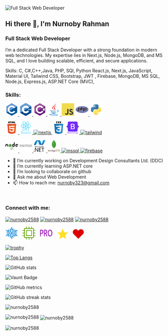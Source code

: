 ![Full Stack Web Developer](https://media.licdn.com/dms/image/v2/D4D16AQGbBvlqJeX1UQ/profile-displaybackgroundimage-shrink_350_1400/profile-displaybackgroundimage-shrink_350_1400/0/1738779311121?e=1744243200&v=beta&t=QuZ7WIJuZMsFCiQNE36yHJYmbA9KBnFRB6WhYUL1jjQ)

## Hi there 👋, I'm Nurnoby Rahman
### Full Stack Web Developer


I’m a dedicated Full Stack Developer with a strong foundation in modern web technologies. My expertise lies in Next.js, Node.js, MongoDB, and MS SQL, and I love building scalable, efficient, and secure applications.

Skills: C, C#,C++,Java, PHP, SQl, Python React.js, Next.js, JavaScript, Material UI, Tailwind CSS, Bootstrap, JWT , Firebase, MongoDB, MS SQL, Node.js, Express.js, ASP.NET Core (MVC), 
<h3 align="left">Skills:</h3>
<p align="left">
  <a href="https://www.cprogramming.com/" target="_blank" rel="noreferrer"> <img src="https://raw.githubusercontent.com/devicons/devicon/master/icons/c/c-original.svg" alt="c" width="40" height="40"/> </a>
  <a href="https://www.w3schools.com/cpp/" target="_blank" rel="noreferrer"> <img src="https://raw.githubusercontent.com/devicons/devicon/master/icons/cplusplus/cplusplus-original.svg" alt="cplusplus" width="40" height="40"/> 
  </a> <a href="https://www.w3schools.com/cs/" target="_blank" rel="noreferrer"> <img src="https://raw.githubusercontent.com/devicons/devicon/master/icons/csharp/csharp-original.svg" alt="csharp" width="40" height="40"/> </a> 
    <a href="https://www.java.com" target="_blank" rel="noreferrer"> <img src="https://raw.githubusercontent.com/devicons/devicon/master/icons/java/java-original.svg" alt="java" width="40" height="40"/> </a> 
  <a href="https://developer.mozilla.org/en-US/docs/Web/JavaScript" target="_blank" rel="noreferrer"> <img src="https://raw.githubusercontent.com/devicons/devicon/master/icons/javascript/javascript-original.svg" alt="javascript" width="40" height="40"/></a> 
    <a href="https://www.php.net" target="_blank" rel="noreferrer"> <img src="https://raw.githubusercontent.com/devicons/devicon/master/icons/php/php-original.svg" alt="php" width="40" height="40"/> </a> 
  <a href="https://www.python.org" target="_blank" rel="noreferrer"> <img src="https://raw.githubusercontent.com/devicons/devicon/master/icons/python/python-original.svg" alt="python" width="40" height="40"/> </a> 


<a href="https://www.w3.org/html/" target="_blank" rel="noreferrer"> <img src="https://raw.githubusercontent.com/devicons/devicon/master/icons/html5/html5-original-wordmark.svg" alt="html5" width="40" height="40"/> </a> 
 <a href="https://reactjs.org/" target="_blank" rel="noreferrer"> <img src="https://raw.githubusercontent.com/devicons/devicon/master/icons/react/react-original-wordmark.svg" alt="react" width="40" height="40"/> </a>
  <a href="https://nextjs.org/" target="_blank" rel="noreferrer"> <img src="https://cdn.worldvectorlogo.com/logos/nextjs-2.svg" alt="nextjs" width="40" height="40"/> </a><a href="https://www.w3schools.com/css/" target="_blank" rel="noreferrer"> <img src="https://raw.githubusercontent.com/devicons/devicon/master/icons/css3/css3-original-wordmark.svg" alt="css3" width="40" height="40"/> </a>
  <a href="https://getbootstrap.com" target="_blank" rel="noreferrer"> <img src="https://raw.githubusercontent.com/devicons/devicon/master/icons/bootstrap/bootstrap-plain-wordmark.svg" alt="bootstrap" width="40" height="40"/> </a> 
  <a href="https://tailwindcss.com/" target="_blank" rel="noreferrer"> <img src="https://www.vectorlogo.zone/logos/tailwindcss/tailwindcss-icon.svg" alt="tailwind" width="40" height="40"/> </a> 

    
   <a href="https://nodejs.org" target="_blank" rel="noreferrer"> <img src="https://raw.githubusercontent.com/devicons/devicon/master/icons/nodejs/nodejs-original-wordmark.svg" alt="nodejs" width="40" height="40"/> </a>
      <a href="https://expressjs.com" target="_blank" rel="noreferrer"> <img src="https://raw.githubusercontent.com/devicons/devicon/master/icons/express/express-original-wordmark.svg" alt="express" width="40" height="40"/> </a> 
      <a href="https://dotnet.microsoft.com/" target="_blank" rel="noreferrer"> <img src="https://raw.githubusercontent.com/devicons/devicon/master/icons/dot-net/dot-net-original-wordmark.svg" alt="dotnet" width="40" height="40"/> </a> 
       <a href="https://www.mongodb.com/" target="_blank" rel="noreferrer"> <img src="https://raw.githubusercontent.com/devicons/devicon/master/icons/mongodb/mongodb-original-wordmark.svg" alt="mongodb" width="40" height="40"/> </a>
  <a href="https://www.microsoft.com/en-us/sql-server" target="_blank" rel="noreferrer"> <img src="https://www.svgrepo.com/show/303229/microsoft-sql-server-logo.svg" alt="mssql" width="40" height="40"/> </a>
    <a href="https://firebase.google.com/" target="_blank" rel="noreferrer"> <img src="https://www.vectorlogo.zone/logos/firebase/firebase-icon.svg" alt="firebase" width="40" height="40"/> </a> 

  
  
  </p>

  

  

- 🔭 I’m currently working on Development Design Consultants Ltd. (DDC) 
- 🌱 I’m currently learning ASP.NET core 
- 👯 I’m looking to collaborate on github 
- 💬 Ask me about Web Development 
- 📫 How to reach me: nurnoby323@gmail.com 


<p align="left"> <a href="https://twitter.com/" target="blank"><img src="https://img.shields.io/twitter/follow/?logo=twitter&style=for-the-badge" alt="" /></a> </p>

<h3 align="left">Connect with me:</h3>
<p align="left">
<a href="https://linkedin.com/in/nurnoby2588" target="blank"><img align="center" src="https://raw.githubusercontent.com/rahuldkjain/github-profile-readme-generator/master/src/images/icons/Social/linked-in-alt.svg" alt="nurnoby2588" height="30" width="40" /></a>
<a href="https://fb.com/nurnoby2588" target="blank"><img align="center" src="https://raw.githubusercontent.com/rahuldkjain/github-profile-readme-generator/master/src/images/icons/Social/facebook.svg" alt="nurnoby2588" height="30" width="40" /></a>
<a href="https://instagram.com/nurnoby2588" target="blank"><img align="center" src="https://raw.githubusercontent.com/rahuldkjain/github-profile-readme-generator/master/src/images/icons/Social/instagram.svg" alt="nurnoby2588" height="30" width="40" /></a>
</p> 

<a href='https://archiveprogram.github.com/'><img src='https://raw.githubusercontent.com/acervenky/animated-github-badges/master/assets/acbadge.gif' width='40' height='40'></a> <a href='https://docs.github.com/en/developers'><img src='https://raw.githubusercontent.com/acervenky/animated-github-badges/master/assets/devbadge.gif' width='40' height='40'></a> <a href='https://github.com/pricing'><img src='https://raw.githubusercontent.com/acervenky/animated-github-badges/master/assets/pro.gif' width='40' height='40'></a> <a href='https://stars.github.com/'><img src='https://raw.githubusercontent.com/acervenky/animated-github-badges/master/assets/starbadge.gif' width='35' height='35'></a> <a href='https://docs.github.com/en/github/supporting-the-open-source-community-with-github-sponsors'><img src='https://raw.githubusercontent.com/acervenky/animated-github-badges/master/assets/sponsorbadge.gif' width='35' height='35'></a> 

[![trophy](https://github-profile-trophy.vercel.app/?username=nurnoby2588)](https://github.com/ryo-ma/github-profile-trophy)

[![Top Langs](https://github-readme-stats.vercel.app/api/top-langs/?username=nurnoby2588)](https://github.com/anuraghazra/github-readme-stats)

![GitHub stats](https://github-readme-stats.vercel.app/api?username=nurnoby2588&show_icons=true&count_private=true)  

![Vaunt Badge](https://api.vaunt.dev/v1/github/entities/nurnoby2588/contributions?format=svg&private=true)  

![GitHub metrics](https://metrics.lecoq.io/nurnoby2588)  

![GitHub streak stats](https://streak-stats.demolab.com/?user=nurnoby2588)  



<p align="left"> <img src="https://komarev.com/ghpvc/?username=nurnoby2588&label=Profile%20views&color=0e75b6&style=flat" alt="nurnoby2588" /> </p>







<p><img align="left" src="https://github-readme-stats.vercel.app/api/top-langs?username=nurnoby2588&show_icons=true&locale=en&layout=compact" alt="nurnoby2588" /></p>

<p>&nbsp;<img align="center" src="https://github-readme-stats.vercel.app/api?username=nurnoby2588&show_icons=true&locale=en" alt="nurnoby2588" /></p>

<p><img align="center" src="https://github-readme-streak-stats.herokuapp.com/?user=nurnoby2588&" alt="nurnoby2588" /></p>



